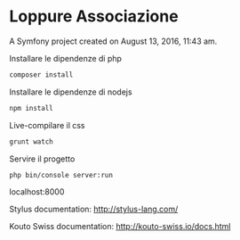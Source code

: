 # Loppure Associazione

A Symfony project created on August 13, 2016, 11:43 am.

Installare le dipendenze di php
```sh
composer install
```

Installare le dipendenze di nodejs
```sh
npm install
```

Live-compilare il css
```sh
grunt watch
```

Servire il progetto
```sh
php bin/console server:run
```
localhost:8000

Stylus documentation: http://stylus-lang.com/

Kouto Swiss documentation: http://kouto-swiss.io/docs.html
